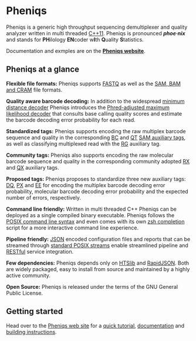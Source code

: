 # Pheniqs

Pheniqs is a generic high throughput sequencing demultiplexer and quality analyzer written in multi threaded [C++11](https://en.wikipedia.org/wiki/C%2B%2B11). Pheniqs is pronounced  ***phoe·nix*** and stands for **PH**ilology **EN**coder w**I**th **Q**uality **S**tatistics. 

Documentation and exmples are on the **[Pheniqs website](http://gunsaluspiano.github.io/pheniqs)**.

## Pheniqs at a glance

**Flexible file formats:** Pheniqs supports [FASTQ](http://gunsaluspiano.github.io/pheniqs/glossary.html#fastq) as well as the [SAM, BAM and CRAM](http://gunsaluspiano.github.io/pheniqs/glossary.html#htslib) file formats.

**Quality aware barcode decoding:** In addition to the widespread [minimum distance decoder](http://gunsaluspiano.github.io/pheniqs/glossary.html#minimum_distance_decoding) Pheniqs introduces the [Phred-adjusted maximum likelihood decoder](http://gunsaluspiano.github.io/pheniqs/glossary.html#phred_adjusted_maximum_likelihood_decoding) that consults base calling quality scores and estimate the barcode decoding error probability for each read.

**Standardized tags:** Pheniqs supports encoding the raw multiplex barcode sequence and quality in the corresponding [BC](http://gunsaluspiano.github.io/pheniqs/glossary.html#bc_auxiliary_tag) and [QT](http://gunsaluspiano.github.io/pheniqs/glossary.html#qt_auxiliary_tag) [SAM auxiliary tags](https://samtools.github.io/hts-specs/SAMtags.pdf), as well as classifying multiplexed read with the [RG](http://gunsaluspiano.github.io/pheniqs/glossary.html#rg_auxiliary_tag) auxiliary tag.

**Community tags:** Pheniqs also supports encoding the raw molecular barcode sequence and quality in the corresponding community adopted [RX](http://gunsaluspiano.github.io/pheniqs/glossary.html#rx_auxiliary_tag) and [QX](http://gunsaluspiano.github.io/pheniqs/glossary.html#qx_auxiliary_tag) auxiliary tags.

**Proposed tags:** Pheniqs proposes to standardize three new auxiliary tags: [DQ](http://gunsaluspiano.github.io/pheniqs/glossary.html#dq_auxiliary_tag), [PX](http://gunsaluspiano.github.io/pheniqs/glossary.html#px_auxiliary_tag) and [EE](http://gunsaluspiano.github.io/pheniqs/glossary.html#ee_auxiliary_tag) for encoding the multiplex barcode decoding error probability, molecular barcode decoding error probability and the expected number of errors, respectively.

**Command line friendly:** Written in multi threaded C++ Pheniqs can be deployed as a single compiled binary executable. Pheniqs follows the [POSIX command line syntax](https://www.gnu.org/software/libc/manual/html_node/Argument-Syntax.html) and even comes with its own [zsh completion](zsh_completion/_pheniqs) script for a more interactive command line experience. 

**Pipeline friendly:** [JSON](https://en.wikipedia.org/wiki/JSON) encoded configuration files and reports that can be streamed through [standard POSIX streams](https://en.wikipedia.org/wiki/Standard_streams) enable streamlined pipeline and [RESTful](https://en.wikipedia.org/wiki/Representational_state_transfer) service integration.

**Few dependencies:** Pheniqs depends only on [HTSlib](https://github.com/samtools/htslib) and [RapidJSON](https://github.com/miloyip/rapidjson). Both are widely packaged, easy to install from source and maintained by a highly active community.

**Open Source:** Pheniqs is released under the terms of the GNU General Public License. 

## Getting started
Head over to the [Pheniqs web site](http://gunsaluspiano.github.io/pheniqs) for a [quick tutorial](http://gunsaluspiano.github.io/pheniqs/tutorial.html), [documentation](http://gunsaluspiano.github.io/pheniqs/manual.html) and [building instructions](http://gunsaluspiano.github.io/pheniqs/building.html).
